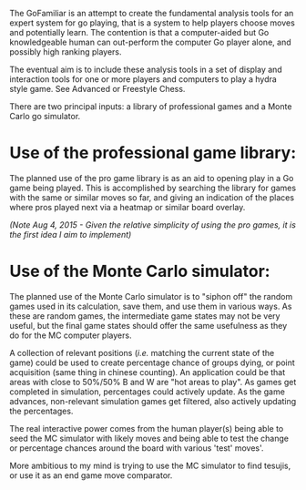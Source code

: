 The GoFamiliar is an attempt to create the fundamental analysis tools for an expert system for go playing, that is a system to help players choose moves and potentially learn. The contention is that a computer-aided but Go knowledgeable human can out-perform the computer Go player alone, and possibly high ranking players.

The eventual aim is to include these analysis tools in a set of display and interaction tools for one or more players and computers to play a hydra style game. See Advanced or Freestyle Chess.

There are two principal inputs: a library of professional games and a Monte Carlo go simulator.

# Use of the professional game library:
The planned use of the pro game library is as an aid to opening play in a Go game being played. This is accomplished by searching the library for games with the same or similar moves so far, and giving an indication of the places where pros played next via a heatmap or similar board overlay.

_(Note Aug 4, 2015 - Given the relative simplicity of using the pro games, it is the first idea I aim to implement)_

# Use of the Monte Carlo simulator:
The planned use of the Monte Carlo simulator is to "siphon off" the random games used in its calculation, save them, and use them in various ways. As these are random games, the intermediate game states may not be very useful, but the final game states should offer the same usefulness as they do for the MC computer players.

A collection of relevant positions (_i.e._ matching the current state of the game) could be used to create percentage chance of groups dying, or point acquisition (same thing in chinese counting). An application could be that areas with close to 50%/50% B and W are "hot areas to play". As games get completed in simulation, percentages could actively update. As the game advances, non-relevant simulation games get filtered, also actively updating the percentages.

The real interactive power comes from the human player(s) being able to seed the MC simulator with likely moves and being able to test the change or percentage chances around the board with various 'test' moves'.

More ambitious to my mind is trying to use the MC simulator to find tesujis, or use it as an end game move comparator.
